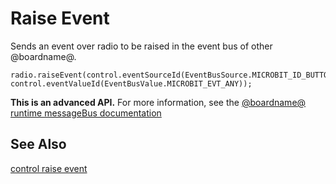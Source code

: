 # Raise Event

Sends an event over radio to be raised in the event bus of other @boardname@. 

```sig
radio.raiseEvent(control.eventSourceId(EventBusSource.MICROBIT_ID_BUTTON_A), control.eventValueId(EventBusValue.MICROBIT_EVT_ANY));
```

**This is an advanced API.**  For more information, see the
[@boardname@ runtime messageBus documentation](https://lancaster-university.github.io/microbit-docs/ubit/messageBus/)

## See Also

[control raise event](/reference/control/raise-event)